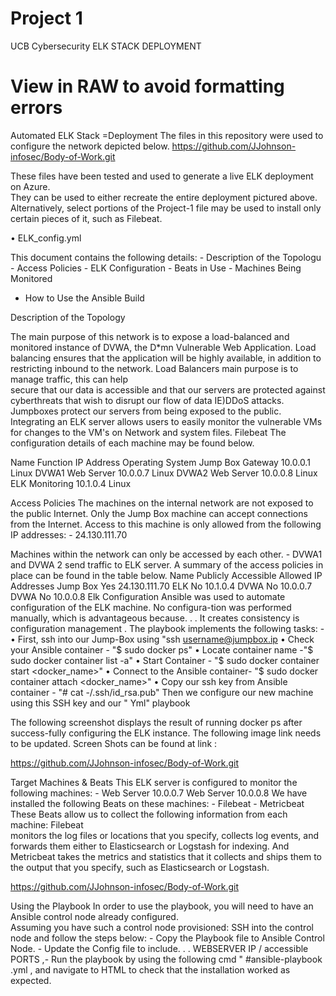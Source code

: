 # Project 1
UCB Cybersecurity ELK STACK DEPLOYMENT

# View in RAW to avoid formatting errors

Automated ELK Stack =Deployment
The files in this repository were used to configure the network depicted below.
https://github.com/JJohnson-infosec/Body-of-Work.git

These  files  have  been  tested  and  used  to  generate  a  live  ELK  deployment  on Azure.  
They  can  be  used  to  either  recreate  the  entire  deployment  pictured  above. Alternatively, 
 select  portions  of  the  Project-1  file  may  be  used  to  install  only certain pieces of it, 
such as Filebeat.

•  ELK_config.yml

This document contains the following details:  - Description of the Topologu - Access Policies - 
ELK Configuration - Beats in Use - Machines Being Monitored
- How to Use the Ansible Build

Description  of  the  Topology

The main purpose of this network is to expose a load-balanced and monitored instance of DVWA, the 
D*mn Vulnerable Web Application.
Load balancing ensures that the application will be highly available, in addition to restricting 
inbound to the network.  Load  Balancers  main  purpose  is  to manage  traffic,  this  can  help  
secure  that  our  data  is  accessible  and  that  our servers  are  protected  against  
cyberthreats  that  wish  to  disrupt  our  flow  of  data IE)DDoS  attacks.   Jumpboxes protect 
our servers from being exposed to the public.
Integrating an ELK server allows users to easily monitor the vulnerable VMs for changes to the VM's 
on Network and system files.  Filebeat
The configuration details of each machine may be found below.



Name            Function    IP Address    Operating System 
Jump Box      Gateway    10.0.0.1            Linux
DVWA1         Web Server  10.0.0.7           Linux
DVWA2         Web Server  10.0.0.8           Linux 
ELK           Monitoring  10.1.0.4           Linux

Access Policies
The machines on the internal network are not exposed to the public Internet.
Only  the  Jump  Box  machine  can  accept  connections  from  the  Internet. Access to this 
machine is only allowed from the following IP addresses:  - 24.130.111.70



Machines within the network can only be accessed by each other.  - DVWA1 and DVWA 2 send traffic to 
ELK server.
A summary of the access policies in place can be found in the table below.
Name           Publicly Accessible    Allowed IP Addresses 
Jump Box        Yes                                      24.130.111.70
ELK             No                                       10.1.0.4
DVWA            No                                       10.0.0.7
DVWA            No                                       10.0.0.8
Elk  Configuration
Ansible was used to automate configuration of the ELK machine.  No configura-tion was  performed  
manually,  which  is  advantageous  because. . .   It  creates  consistency  is
configuration management .
The playbook implements the following tasks:  -
•   First, ssh into our Jump-Box using "ssh username@jumpbox.ip
•   Check your Ansible container - "$ sudo docker ps"
•   Locate container name -"$ sudo docker container list -a"
•   Start Container - "$ sudo docker container start <docker_name>"
•   Connect to the Ansible container- "$ sudo docker container attach <docker_name>"
•   Copy our ssh key from Ansible container - "# cat -/.ssh/id_rsa.pub"
Then we configure our new machine using this SSH key and our " Yml" playbook

The following screenshot displays the result of running docker ps after success-fully configuring 
the ELK instance.
The following image link needs to be updated.   Screen  Shots  can  be  found  at  link  :

https://github.com/JJohnson-infosec/Body-of-Work.git

Target  Machines  &  Beats
This ELK server is configured to monitor the following machines:  -
Web Server  10.0.0.7                    Web Server  10.0.0.8
We have installed the following Beats on these machines:  - Filebeat - Metricbeat
These  Beats  allow  us  to  collect  the  following  information  from  each  machine: Filebeat  
monitors  the  log  files  or  locations  that  you  specify,  collects  log  events,  and forwards 
them either to Elasticsearch or Logstash for indexing. And Metricbeat takes the metrics and 
statistics that it collects and ships them to the output that you specify, such as
Elasticsearch or Logstash.

https://github.com/JJohnson-infosec/Body-of-Work.git

Using  the  Playbook
In order to use the playbook, you will need to have an Ansible control node already configured.  
Assuming you have such a control node provisioned:
SSH  into  the  control  node  and  follow  the  steps  below:  -  Copy  the  Playbook  file to 
Ansible  Control  Node.  - Update the Config file to include. . .  WEBSERVER  IP  / accessible     
PORTS     ,-    Run    the    playbook    by    using    the    following    cmd    " 
#ansible-playbook <name>.yml , and navigate to HTML to check that the installation worked as 
expected.



